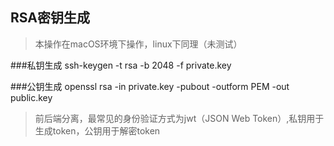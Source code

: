 RSA密钥生成
----------

>本操作在macOS环境下操作，linux下同理（未测试）

###私钥生成
	ssh-keygen -t rsa -b 2048 -f private.key
	
###公钥生成
	openssl rsa -in private.key -pubout -outform PEM -out public.key
	
	
	
>前后端分离，最常见的身份验证方式为jwt（JSON Web Token）,私钥用于生成token，公钥用于解密token